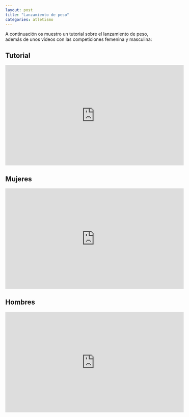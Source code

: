 ```yaml
---
layout: post
title: "Lanzamiento de peso"
categories: atletismo
---
```


A continuación os muestro un tutorial sobre el lanzamiento de peso, además de unos vídeos con las competiciones femenina y masculina:

## Tutorial 

<iframe width="560" height="315" src="https://www.youtube.com/embed/zHdEYhivsTQ" frameborder="0" allow="accelerometer; autoplay; encrypted-media; gyroscope; picture-in-picture" allowfullscreen></iframe>

## Mujeres

<iframe width="560" height="315" src="https://www.youtube.com/embed/seBLm0_pMWA" frameborder="0" allow="accelerometer; autoplay; encrypted-media; gyroscope; picture-in-picture" allowfullscreen></iframe>

## Hombres

<iframe width="560" height="315" src="https://www.youtube.com/embed/SEFOEWCsq6Q" frameborder="0" allow="accelerometer; autoplay; encrypted-media; gyroscope; picture-in-picture" allowfullscreen></iframe>
